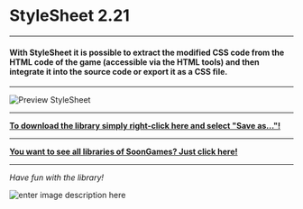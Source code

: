 # StyleSheet 2.21
---
#### With StyleSheet it is possible to extract the modified CSS code from the HTML code of the game (accessible via the HTML tools) and then integrate it into the source code or export it as a CSS file.
---

![Preview StyleSheet](https://raw.githubusercontent.com/SoonGames/quest_libraries/master/StyleSheet/readme/StyleSheet.gif)

---
**[To download the library simply right-click here and select "Save as..."!](https://github.com/SoonGames/quest_libraries/blob/master/StyleSheet/StyleSheet.zip?raw=true)**

---
**[You want to see all libraries of SoonGames? Just click here!](https://github.com/SoonGames/quest_libraries)**

---

*Have fun with the library!*

![enter image description here](https://raw.githubusercontent.com/SoonGames/quest_libraries/master/soongames.png)